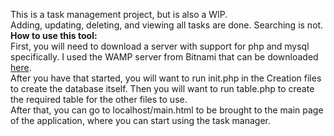 This is a task management project, but is also a WIP.  
Adding, updating, deleting, and viewing all tasks are done. Searching is not.   
**How to use this tool:**  
First, you will need to download a server with support for php and mysql
specifically. I used the WAMP server from Bitnami that can be downloaded
[here](https://bitnami.com/stack/wamp).  
After you have that started, you will want to run init.php in the Creation files
to create the database itself. Then you will want to run table.php to create the
required table for the other files to use.  
After that, you can go to localhost/main.html to be brought to the main page of
the application, where you can start using the task manager.   
